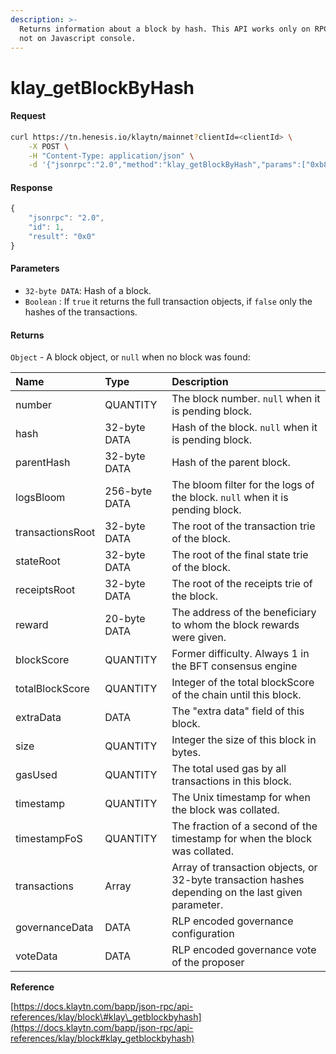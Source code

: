 ```yaml
---
description: >-
  Returns information about a block by hash. This API works only on RPC call,
  not on Javascript console.
---
```


# klay\_getBlockByHash

#### Request

```bash
curl https://tn.henesis.io/klaytn/mainnet?clientId=<clientId> \
    -X POST \
    -H "Content-Type: application/json" \
    -d '{"jsonrpc":"2.0","method":"klay_getBlockByHash","params":["0xb8deae63002d2b6aa33247c8ef545383ee0fd2282ac9b49dbbb74114389ddb5c", true],"id":1}'
```

#### Response

```javascript
{
    "jsonrpc": "2.0",
    "id": 1,
    "result": "0x0"
}
```

#### Parameters

* `32-byte DATA`: Hash of a block.
* `Boolean` : If `true` it returns the full transaction objects, if `false` only the hashes of the transactions.

#### Returns

`Object` - A block object, or `null` when no block was found:

| Name | Type | Description |
| :--- | :--- | :--- |
| number | QUANTITY | The block number. `null` when it is pending block. |
| hash | 32-byte DATA | Hash of the block. `null` when it is pending block. |
| parentHash | 32-byte DATA | Hash of the parent block. |
| logsBloom | 256-byte DATA | The bloom filter for the logs of the block. `null` when it is pending block. |
| transactionsRoot | 32-byte DATA | The root of the transaction trie of the block. |
| stateRoot | 32-byte DATA | The root of the final state trie of the block. |
| receiptsRoot | 32-byte DATA | The root of the receipts trie of the block. |
| reward | 20-byte DATA | The address of the beneficiary to whom the block rewards were given. |
| blockScore | QUANTITY | Former difficulty. Always 1 in the BFT consensus engine |
| totalBlockScore | QUANTITY | Integer of the total blockScore of the chain until this block. |
| extraData | DATA | The "extra data" field of this block. |
| size | QUANTITY | Integer the size of this block in bytes. |
| gasUsed | QUANTITY | The total used gas by all transactions in this block. |
| timestamp | QUANTITY | The Unix timestamp for when the block was collated. |
| timestampFoS | QUANTITY | The fraction of a second of the timestamp for when the block was collated. |
| transactions | Array | Array of transaction objects, or 32-byte transaction hashes depending on the last given parameter. |
| governanceData | DATA | RLP encoded governance configuration |
| voteData | DATA | RLP encoded governance vote of the proposer |

**Reference**

[https://docs.klaytn.com/bapp/json-rpc/api-references/klay/block\#klay\_getblockbyhash](https://docs.klaytn.com/bapp/json-rpc/api-references/klay/block#klay_getblockbyhash)

